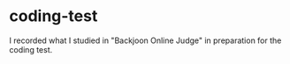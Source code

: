 # coding-test
I recorded what I studied in "Backjoon Online Judge" in preparation for the coding test.
